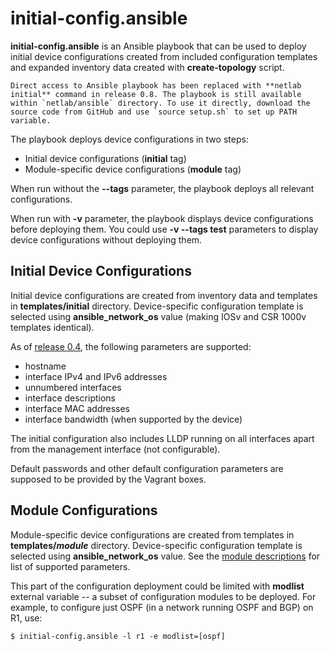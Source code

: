 # initial-config.ansible

**initial-config.ansible** is an Ansible playbook that can be used to deploy initial device configurations created from included configuration templates and expanded inventory data created with **create-topology** script.

```{warning}
Direct access to Ansible playbook has been replaced with **‌netlab initial** command in release 0.8. The playbook is still available within `netlab/ansible` directory. To use it directly, download the source code from GitHub and use `source setup.sh` to set up PATH variable.
```

The playbook deploys device configurations in two steps:

* Initial device configurations (**initial** tag)
* Module-specific device configurations (**module** tag)

When run without the **--tags** parameter, the playbook deploys all relevant configurations.

When run with **-v** parameter, the playbook displays device configurations before deploying them. You could use **-v --tags test** parameters to display device configurations without deploying them.

## Initial Device Configurations

Initial device configurations are created from inventory data and templates in **templates/initial** directory. Device-specific configuration template is selected using **ansible_network_os** value (making IOSv and CSR 1000v templates identical).

As of [release 0.4](../release/0.4.md), the following parameters are supported:

* hostname
* interface IPv4 and IPv6 addresses
* unnumbered interfaces
* interface descriptions
* interface MAC addresses
* interface bandwidth (when supported by the device)

The initial configuration also includes LLDP running on all interfaces apart from the management interface (not configurable).

Default passwords and other default configuration parameters are supposed to be provided by the Vagrant boxes.

## Module Configurations

Module-specific device configurations are created from templates in **templates/_module_** directory. Device-specific configuration template is selected using **ansible_network_os** value. See the [module descriptions](../module-reference.md) for list of supported parameters.

This part of the configuration deployment could be limited with **modlist** external variable -- a subset of configuration modules to be deployed. For example, to configure just OSPF (in a network running OSPF and BGP) on R1, use:

```
$ initial-config.ansible -l r1 -e modlist=[ospf]
```
